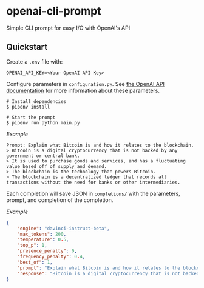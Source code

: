 # openai-cli-prompt

Simple CLI prompt for easy I/O with OpenAI's API

## Quickstart

Create a `.env` file with:

```Shell
OPENAI_API_KEY=<Your OpenAI API Key>
```

Configure parameters in `configuration.py`. See [the OpenAI API documentation](https://beta.openai.com/docs/introduction) for more information about these parameters.

```Shell
# Install dependencies
$ pipenv install

# Start the prompt
$ pipenv run python main.py
```

_Example_

```
Prompt: Explain what Bitcoin is and how it relates to the blockchain.
> Bitcoin is a digital cryptocurrency that is not backed by any government or central bank.
> It is used to purchase goods and services, and has a fluctuating value based off of supply and demand.
> The blockchain is the technology that powers Bitcoin.
> The blockchain is a decentralized ledger that records all transactions without the need for banks or other intermediaries.
```

Each completion will save JSON in `completions/` with the parameters, prompt, and completion of the completion.

_Example_

```Json
{
    "engine": "davinci-instruct-beta",
    "max_tokens": 200,
    "temperature": 0.5,
    "top_p": 1,
    "presence_penalty": 0,
    "frequency_penalty": 0.4,
    "best_of": 1,
    "prompt": "Explain what Bitcoin is and how it relates to the blockchain.",
    "response": "Bitcoin is a digital cryptocurrency that is not backed by any government or central bank. It is used to purchase goods and services, and has a fluctuating value based off of supply and demand. The blockchain is the technology that powers Bitcoin. The blockchain is a decentralized ledger that records all transactions without the need for banks or other intermediaries."
}
```
